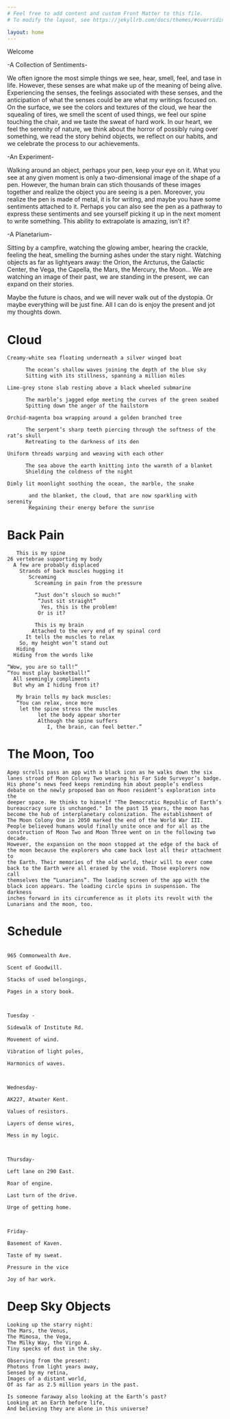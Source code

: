 ```yaml
---
# Feel free to add content and custom Front Matter to this file.
# To modify the layout, see https://jekyllrb.com/docs/themes/#overriding-theme-defaults

layout: home
---
```

Welcome

-A Collection of Sentiments-

We often ignore the most simple things we see, hear, smell, feel, and tase in life. However, these senses are what make up of the meaning of being alive. Experiencing the senses, the feelings associated with these senses, and the anticipation of what the senses could be are what my writings focused on. On the surface, we see the colors and textures of the cloud, we hear the squealing of tires, we smell the scent of used things, we feel our spine touching the chair, and we taste the sweat of hard work. In our heart, we feel the serenity of nature, we think about the horror of possibly ruing over something, we read the story behind objects, we reflect on our habits, and we celebrate the process to our achievements. 


-An Experiment-

Walking around an object, perhaps your pen, keep your eye on it. What you see at any given moment is only a two-dimensional image of the shape of a pen. However, the human brain can stich thousands of these images together and realize the object you are seeing is a pen. Moreover, you realize the pen is made of metal, it is for writing, and maybe you have some sentiments attached to it. Perhaps you can also see the pen as a pathway to express these sentiments and see yourself picking it up in the next moment to write something. This ability to extrapolate is amazing, isn’t it?


-A Planetarium-

Sitting by a campfire, watching the glowing amber, hearing the crackle, feeling the heat, smelling the burning ashes under the stary night. Watching objects as far as lightyears away: the Orion, the Arcturus, the Galactic Center, the Vega, the Capella, the Mars, the Mercury, the Moon… We are watching an image of their past, we are standing in the present, we can expand on their stories. 

Maybe the future is chaos, and we will never walk out of the dystopia. Or maybe everything will be just fine. All I can do is enjoy the present and jot my thoughts down.


# Cloud 
```
Creamy-white sea floating underneath a silver winged boat
  
      The ocean’s shallow waves joining the depth of the blue sky
      Sitting with its stillness, spanning a million miles

Lime-grey stone slab resting above a black wheeled submarine

      The marble’s jagged edge meeting the curves of the green seabed
      Spitting down the anger of the hailstorm

Orchid-magenta boa wrapping around a golden branched tree

      The serpent’s sharp teeth piercing through the softness of the rat’s skull
      Retreating to the darkness of its den

Uniform threads warping and weaving with each other

      The sea above the earth knitting into the warmth of a blanket
      Shielding the coldness of the night

Dimly lit moonlight soothing the ocean, the marble, the snake

       and the blanket, the cloud, that are now sparkling with serenity
       Regaining their energy before the sunrise
```
# Back Pain
```
   This is my spine
26 vertebrae supporting my body
  A few are probably displaced
    Strands of back muscles hugging it
       Screaming
         Screaming in pain from the pressure

         “Just don’t slouch so much!”
          “Just sit straight”
           Yes, this is the problem!
          Or is it?

         This is my brain
        Attached to the very end of my spinal cord
      It tells the muscles to relax
    So, my height won’t stand out
   Hiding
  Hiding from the words like

“Wow, you are so tall!”
“You must play basketball!”
  All seemingly compliments
  But why am I hiding from it?

   My brain tells my back muscles:
   “You can relax, once more
    let the spine stress the muscles
          let the body appear shorter
          Although the spine suffers
             I, the brain, can feel better.”
```

# The Moon, Too
```
Apep scrolls pass an app with a black icon as he walks down the six lanes stroad of Moon Colony Two wearing his Far Side Surveyor’s badge.
His phone’s news feed keeps reminding him about people’s endless debate on the newly proposed ban on Moon resident’s exploration into the 
deeper space. He thinks to himself "The Democratic Republic of Earth’s bureaucracy sure is unchanged." In the past 15 years, the moon has 
become the hub of interplanetary colonization. The establishment of The Moon Colony One in 2050 marked the end of the World War III. 
People believed humans would finally unite once and for all as the construction of Moon Two and Moon Three went on in the following two decade.
However, the expansion on the moon stopped at the edge of the back of the moon because the explorers who came back lost all their attachment to
the Earth. Their memories of the old world, their will to ever come back to the Earth were all erased by the void. Those explorers now call
themselves the “Lunarians”. The loading screen of the app with the black icon appears. The loading circle spins in suspension. The darkness 
inches forward in its circumference as it plots its revolt with the Lunarians and the moon, too.
```

# Schedule
```Monday–

965 Commonwealth Ave.

Scent of Goodwill.

Stacks of used belongings,

Pages in a story book.

 

Tuesday -

Sidewalk of Institute Rd.

Movement of wind.

Vibration of light poles,

Harmonics of waves.

 

Wednesday-

AK227, Atwater Kent.

Values of resistors.

Layers of dense wires,

Mess in my logic.

 

Thursday-

Left lane on 290 East.

Roar of engine.

Last turn of the drive.

Urge of getting home.

 

Friday-

Basement of Kaven.

Taste of my sweat.

Pressure in the vice

Joy of har work.
```

# Deep Sky Objects
```
Looking up the starry night:
The Mars, the Venus,
The Mimosa, the Vega,
The Milky Way, the Virgo A.
Tiny specks of dust in the sky.
 
Observing from the present:
Photons from light years away,
Sensed by my retina,
Images of a distant world,
Of as far as 2.5 million years in the past.

Is someone faraway also looking at the Earth’s past?
Looking at an Earth before life,
And believing they are alone in this universe?
```
